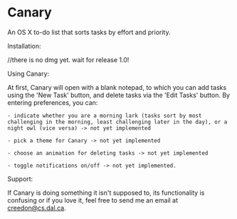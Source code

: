 Canary
======

An OS X to-do list that sorts tasks by effort and priority.

Installation:

//there is no dmg yet. wait for release 1.0!



Using Canary:

At first, Canary will open with a blank notepad, to which you can add tasks using the 'New Task' button,
and delete tasks via the 'Edit Tasks' button. By entering preferences, you can:
   
    - indicate whether you are a morning lark (tasks sort by most challenging in the morning, least challenging later in the day), or a night owl (vice versa) -> not yet implemented
   
    - pick a theme for Canary -> not yet implemented
   
    - choose an animation for deleting tasks -> not yet implemented
   
    - toggle notifications on/off -> not yet implemented.



Support:

If Canary is doing something it isn't supposed to, its functionality is confusing or if you love it,
feel free to send me an email at creedon@cs.dal.ca.
